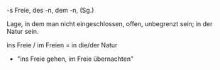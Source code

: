 -s Freie, des -n, dem -n, (Sg.)

Lage, in dem man nicht eingeschlossen, offen, unbegrenzt sein; in der Natur sein.

ins Freie / im Freien = in die/der Natur
-   "ins Freie gehen, im Freie übernachten"